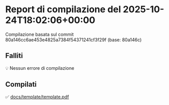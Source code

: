 # Report di compilazione del 2025-10-24T18:02:06+00:00

Compilazione basata sul commit 80a146cc6ae453e4825a7384f54371241cf3f29f (base: 80a146c)

## Falliti
💡 Nessun errore di compilazione

## Compilati
✅ [docs/template/template.pdf](docs/template/template.pdf)

